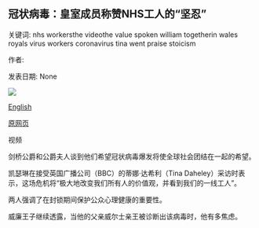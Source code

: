 ## 冠状病毒：皇室成员称赞NHS工人的“坚忍”

关键词: nhs workersthe videothe value spoken william togetherin wales royals virus workers coronavirus tina went praise stoicism

作者: 

发表日期: None

![](https://ichef.bbci.co.uk/news/1024/branded_news/8EF0/production/_111829563_p089qzvt.jpg)

[English](Coronavirus%3A%20Royals%20praise%20%27stoicism%27%20of%20NHS%20workers.md)

[原网页](https://www.bbc.com/news/uk-52308627)

视频

剑桥公爵和公爵夫人谈到他们希望冠状病毒爆发将使全球社会团结在一起的希望。

凯瑟琳在接受英国广播公司（BBC）的蒂娜·达希利（Tina Daheley）采访时表示，这场危机将“极大地改变我们所有人的价值观，并看到我们的一线工人”。

两人强调了在封锁期间保护公众心理健康的重要性。

威廉王子继续透露，当他的父亲威尔士亲王被诊断出该病毒时，他有多焦虑。